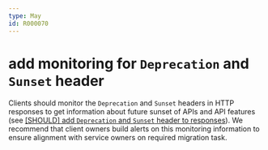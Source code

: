 ```yaml
---
type: May
id: R000070
---
```


# add monitoring for `Deprecation` and `Sunset` header

Clients should monitor the `Deprecation` and `Sunset` headers in HTTP responses to get information about future sunset of APIs and API features (see [[SHOULD] add `Deprecation` and `Sunset` header to responses](./guidelines/060_versioning/2050_should-add-deprecation-and-sunset-header-to-responses.md)). We recommend that client owners build alerts on this monitoring information to ensure alignment with service owners on required migration task.

